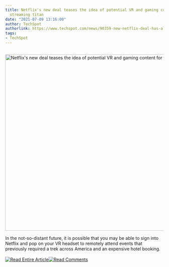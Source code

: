 ```yaml
---
title: Netflix's new deal teases the idea of potential VR and gaming content for the
  streaming titan
date: "2021-07-09 13:16:00"
author: TechSpot
authorlink: https://www.techspot.com/news/90359-new-netflix-deal-has-all-components-live-events.html
tags:
- TechSpot
---
```

<a href="https://www.techspot.com/news/90359-new-netflix-deal-has-all-components-live-events.html" target="_blank"><img src="https://static.techspot.com/images2/news/ts3_thumbs/2021/05/2021-05-11-ts3_thumbs-35a.jpg" width="800" height="560" style="padding: 15px 0" title="Netflix's new deal teases the idea of potential VR and gaming content for the streaming titan" /></a><br />In the not-so-distant future, it is possible that you may be able to sign into Netflix and pop on your VR headset to remotely attend events that previously required a trek across America and an expensive hotel booking.<br /><br /><a href="https://www.techspot.com/news/90359-new-netflix-deal-has-all-components-live-events.html"><img src="https://static.techspot.com/images/rss/rss_buttons_01.png" border="0" alt="Read Entire Article" /></a><a href="https://www.techspot.com/news/90359-new-netflix-deal-has-all-components-live-events.html#comments"><img src="https://static.techspot.com/images/rss/rss_buttons_02.png" border="0" alt="Read Comments" /></a><br /><br />
